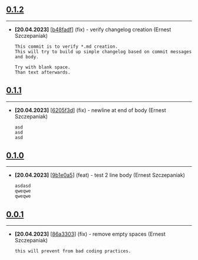 ## **[0.1.2](https://github.com/ErnestSzczepaniak/version/tree/b48fadf)**
---
* **[20.04.2023]** [[b48fadf](https://github.com/ErnestSzczepaniak/version/commit/b48fadf)] (fix) - verify changelog creation (Ernest Szczepaniak)

   ```
   This commit is to verify *.md creation.
   This will try to build up simple changelog based on commit messages and body.
   
   Try with blank space.
   Than text afterwards.
   ```
## **[0.1.1](https://github.com/ErnestSzczepaniak/version/tree/6205f3d)**
---
* **[20.04.2023]** [[6205f3d](https://github.com/ErnestSzczepaniak/version/commit/6205f3d)] (fix) - newline at end of body (Ernest Szczepaniak)

   ```
   asd
   asd
   asd
   ```
## **[0.1.0](https://github.com/ErnestSzczepaniak/version/tree/9b1e0a5)**
---
* **[20.04.2023]** [[9b1e0a5](https://github.com/ErnestSzczepaniak/version/commit/9b1e0a5)] (feat) - test 2 line body (Ernest Szczepaniak)

   ```
   asdasd
   qweqwe
   qweqwe
   ```
## **[0.0.1](https://github.com/ErnestSzczepaniak/version/tree/86a3303)**
---
* **[20.04.2023]** [[86a3303](https://github.com/ErnestSzczepaniak/version/commit/86a3303)] (fix) - remove empty spaces (Ernest Szczepaniak)

   ```
   this will prevent from bad coding practices.
   ```
